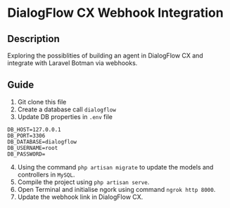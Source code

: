 
<h1 align="left">DialogFlow CX Webhook Integration</h1>

## Description
Exploring the possiblities of building an agent in DialogFlow CX and integrate with Laravel Botman via webhooks.

## Guide
1. Git clone this file
2. Create a database call ``dialogflow``
3. Update DB properties in ``.env`` file
```DB_CONNECTION=mysql
DB_HOST=127.0.0.1
DB_PORT=3306
DB_DATABASE=dialogflow
DB_USERNAME=root
DB_PASSWORD=
```

4. Using the command ``php artisan migrate`` to update the models and controllers in ``MySQL``.
5. Compile the project using ``php artisan serve``. 
6. Open Terminal and initialise ngork using command ``ngrok http 8000``.
7. Update the webhook link in DialogFlow CX.
